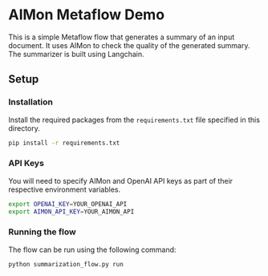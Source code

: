 # AIMon Metaflow Demo

This is a simple Metaflow flow that generates a summary of an input document.
It uses AIMon to check the quality of the generated summary.
The summarizer is built using Langchain. 

## Setup

### Installation

Install the required packages from the `requirements.txt` file specified in this directory.

```bash
pip install -r requirements.txt
```

### API Keys

You will need to specify AIMon and OpenAI API keys as part of their respective environment variables. 

```bash
export OPENAI_KEY=YOUR_OPENAI_API
export AIMON_API_KEY=YOUR_AIMON_API
```

### Running the flow

The flow can be run using the following command:

```bash
python summarization_flow.py run
```



